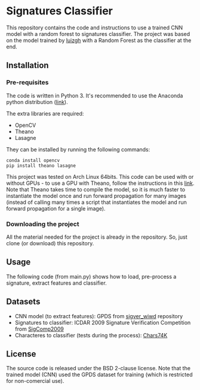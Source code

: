 # Signatures Classifier

This repository contains the code and instructions to use a trained CNN model with a random forest to signatures classifier.
The project was based on the model trained by [luizgh](https://github.com/luizgh/sigver_wiwd) with a Random Forest as the classifier at the end.

## Installation

### Pre-requisites

The code is written in Python 3. It's recommended to use the Anaconda python distribution ([link](https://www.anaconda.com/download/)).

The extra libraries are required:

* OpenCV
* Theano
* Lasagne

They can be installed by running the following commands:

```
conda install opencv
pip install theano lasagne
```

This project was tested on Arch Linux 64bits. This code can be used with or without GPUs - to use a GPU with Theano, follow the instructions in this [link](http://deeplearning.net/software/theano/tutorial/using_gpu.html). Note that Theano takes time to compile the model, so it is much faster to instantiate the model once and run forward propagation for many images (instead of calling many times a script that instantiates the model and run forward propagation for a single image).

### Downloading the project

All the material needed for the project is already in the repository. So, just clone (or download) this repository.

## Usage

The following code (from main.py) shows how to load, pre-process a signature, extract features and classifier.

## Datasets

* CNN model (to extract features): GPDS from [sigver_wiwd](https://github.com/luizgh/sigver_wiwd) repository
* Signatures to classifier: ICDAR 2009 Signature Verification Competition from [SigComp2009](http://www.iapr-tc11.org/mediawiki/index.php/ICDAR_2009_Signature_Verification_Competition_(SigComp2009))
* Characteres to classifier (tests during the process): [Chars74K](http://www.ee.surrey.ac.uk/CVSSP/demos/chars74k/)

## License

The source code is released under the BSD 2-clause license. Note that the trained model (CNN) used the GPDS dataset for training (which is restricted for non-comercial use).